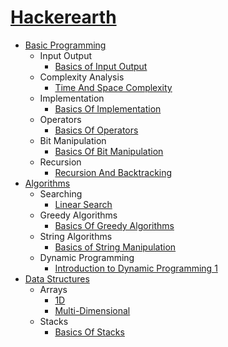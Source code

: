 # [Hackerearth](https://www.hackerearth.com/)

-   [Basic Programming](https://github.com/shubhgkr/HackerEarth/tree/master/BasicProgramming)
    -   Input Output
        -   [Basics of Input Output](https://github.com/shubhgkr/HackerEarth/tree/master/BasicProgramming/InputOutput/BasicsOfInputOutput)
    -   Complexity Analysis
        -   [Time And Space Complexity](https://github.com/shubhgkr/HackerEarth/tree/master/BasicProgramming/ComplexityAnalysis/TimeAndSpaceComplexity)
    -   Implementation
        -   [Basics Of Implementation](https://github.com/shubhgkr/HackerEarth/tree/master/BasicProgramming/Implementation/BasicsOfImplementation)
    -   Operators
        -   [Basics Of Operators](https://github.com/shubhgkr/HackerEarth/tree/master/BasicProgramming/Operators/BasicsOfOperators)
    -   Bit Manipulation
        -   [Basics Of Bit Manipulation](https://github.com/shubhgkr/HackerEarth/tree/master/BasicProgramming/BitManipulation/BasicsOfBitManipulation)
    -   Recursion
        -   [Recursion And Backtracking](https://github.com/shubhgkr/HackerEarth/tree/master/BasicProgramming/Recursion/RecursionAndBacktracking)
-   [Algorithms](https://github.com/shubhgkr/HackerEarth/tree/master/Algorithms)
    -   Searching
        -   [Linear Search](https://github.com/shubhgkr/HackerEarth/tree/master/Algorithms/Searching/Linear%20Search)
    -   Greedy Algorithms
        -   [Basics Of Greedy Algorithms](https://github.com/shubhgkr/HackerEarth/tree/master/Algorithms/Greedy%20Algorithms/Basics%20Of%20Greedy%20Algorithms)
     -  String Algorithms
        -   [Basics of String Manipulation](https://github.com/shubhgkr/HackerEarth/tree/master/Algorithms/String%20Algorithms/Basics%20of%20String%20Manipulation)
     -  Dynamic Programming
        -   [Introduction to Dynamic Programming 1](https://github.com/shubhgkr/HackerEarth/tree/master/Algorithms/Dynamic%20Programming/Introduction%20to%20Dynamic%20Programming%201)
-   [Data Structures](https://github.com/shubhgkr/HackerEarth/tree/master/Data%20Structures)
    -   Arrays
        -   [1D](https://github.com/shubhgkr/HackerEarth/tree/master/Data%20Structures/Arrays/1D)
        -   [Multi-Dimensional](https://github.com/shubhgkr/HackerEarth/tree/master/Data%20Structures/Arrays/Multi%20Dimensional)
    -   Stacks
        -   [Basics Of Stacks](https://github.com/shubhgkr/HackerEarth/tree/master/Data%20Structures/Stacks/BasicsOfStacks)